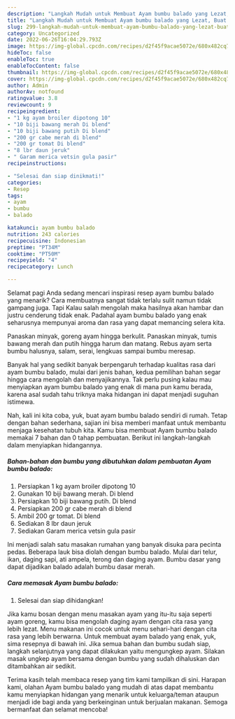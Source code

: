 ```yaml
---
description: "Langkah Mudah untuk Membuat Ayam bumbu balado yang Lezat, Buat Buka Puasa}"
title: "Langkah Mudah untuk Membuat Ayam bumbu balado yang Lezat, Buat Buka Puasa}"
slug: 299-langkah-mudah-untuk-membuat-ayam-bumbu-balado-yang-lezat-buat-buka-puasa
category: Uncategorized
date: 2022-06-26T16:04:29.793Z
image: https://img-global.cpcdn.com/recipes/d2f45f9acae5072e/680x482cq70/ayam-bumbu-balado-foto-resep-utama.jpg
hideToc: false
enableToc: true
enableTocContent: false
thumbnail: https://img-global.cpcdn.com/recipes/d2f45f9acae5072e/680x482cq70/ayam-bumbu-balado-foto-resep-utama.jpg
cover: https://img-global.cpcdn.com/recipes/d2f45f9acae5072e/680x482cq70/ayam-bumbu-balado-foto-resep-utama.jpg
author: Admin
authorAv: notfound
ratingvalue: 3.8
reviewcount: 9
recipeingredient:
- "1 kg ayam broiler dipotong 10"
- "10 biji bawang merah Di blend"
- "10 biji bawang putih Di blend"
- "200 gr cabe merah di blend"
- "200 gr tomat Di blend"
- "8 lbr daun jeruk"
- " Garam merica vetsin gula pasir"
recipeinstructions:

- "Selesai dan siap dinikmati!"
categories:
- Resep
tags:
- ayam
- bumbu
- balado

katakunci: ayam bumbu balado 
nutrition: 243 calories
recipecuisine: Indonesian
preptime: "PT34M"
cooktime: "PT50M"
recipeyield: "4"
recipecategory: Lunch

---
```



Selamat pagi Anda sedang mencari inspirasi resep ayam bumbu balado yang menarik? Cara membuatnya sangat tidak terlalu sulit namun tidak gampang juga. Tapi Kalau salah mengolah maka hasilnya akan hambar dan justru cenderung tidak enak. Padahal ayam bumbu balado yang enak seharusnya mempunyai aroma dan rasa yang dapat memancing selera kita.


Panaskan minyak, goreng ayam hingga berkulit. Panaskan minyak, tumis bawang merah dan putih hingga harum dan matang. Rebus ayam serta bumbu halusnya, salam, serai, lengkuas sampai bumbu meresap.

Banyak hal yang sedikit banyak berpengaruh terhadap kualitas rasa dari ayam bumbu balado, mulai dari jenis bahan, kedua pemilihan bahan segar hingga cara mengolah dan menyajikannya. Tak perlu pusing kalau mau menyiapkan ayam bumbu balado yang enak di mana pun kamu berada, karena asal sudah tahu triknya maka hidangan ini dapat menjadi suguhan istimewa.


Nah, kali ini kita coba, yuk, buat ayam bumbu balado sendiri di rumah. Tetap dengan bahan sederhana, sajian ini bisa memberi manfaat untuk membantu menjaga kesehatan tubuh kita. Kamu bisa membuat Ayam bumbu balado memakai 7 bahan dan 0 tahap pembuatan. Berikut ini langkah-langkah dalam menyiapkan hidangannya.

<!--inarticleads1-->

##### Bahan-bahan dan bumbu yang dibutuhkan dalam pembuatan Ayam bumbu balado:

1. Persiapkan 1 kg ayam broiler dipotong 10
1. Gunakan 10 biji bawang merah. Di blend
1. Persiapkan 10 biji bawang putih. Di blend
1. Persiapkan 200 gr cabe merah di blend
1. Ambil 200 gr tomat. Di blend
1. Sediakan 8 lbr daun jeruk
1. Sediakan  Garam merica vetsin gula pasir


Ini menjadi salah satu masakan rumahan yang banyak disuka para pecinta pedas. Beberapa lauk bisa diolah dengan bumbu balado. Mulai dari telur, ikan, daging sapi, ati ampela, terong dan daging ayam. Bumbu dasar yang dapat dijadikan balado adalah bumbu dasar merah. 

<!--inarticleads2-->

##### Cara memasak Ayam bumbu balado:


1. Selesai dan siap dihidangkan!

Jika kamu bosan dengan menu masakan ayam yang itu-itu saja seperti ayam goreng, kamu bisa mengolah daging ayam dengan cita rasa yang lebih lezat. Menu makanan ini cocok untuk menu sehari-hari dengan cita rasa yang lebih berwarna. Untuk membuat ayam balado yang enak, yuk, sima resepnya di bawah ini. Jika semua bahan dan bumbu sudah siap, langkah selanjutnya yang dapat dilakukan yaitu mengungkep ayam. Silakan masak ungkep ayam bersama dengan bumbu yang sudah dihaluskan dan ditambahkan air sedikit. 

Terima kasih telah membaca resep yang tim kami tampilkan di sini. Harapan kami, olahan Ayam bumbu balado yang mudah di atas dapat membantu kamu menyiapkan hidangan yang menarik untuk keluarga/teman ataupun menjadi ide bagi anda yang berkeinginan untuk berjualan makanan. Semoga bermanfaat dan selamat mencoba!
